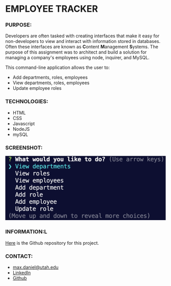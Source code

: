 # EMPLOYEE TRACKER

### PURPOSE:
Developers are often tasked with creating interfaces that make it easy for non-developers to view and interact with information stored in databases. Often these interfaces are known as **C**ontent **M**anagement **S**ystems. The purpose of this assignment was to architect and build a solution for managing a company's employees using node, inquirer, and MySQL. 

This command-line application allows the user to:
  * Add departments, roles, employees
  * View departments, roles, employees
  * Update employee roles

### TECHNOLOGIES:
* HTML
* CSS
* Javascript
* NodeJS
* mySQL

### SCREENSHOT:
![project screenshot](develop/images/screenshot.png)

### INFORMATION:L
[Here](https://github.com/maxonemillion/EmployeeTracker "Link to github repository") is the Github repository for this project.

### CONTACT:
* max.daniel@utah.edu
* [LinkedIn](https://www.linkedin.com/in/maximilian-daniel1/ "Link to LinkedIn page")
* [Github](https://github.com/maxonemillion "Link to Github page")

